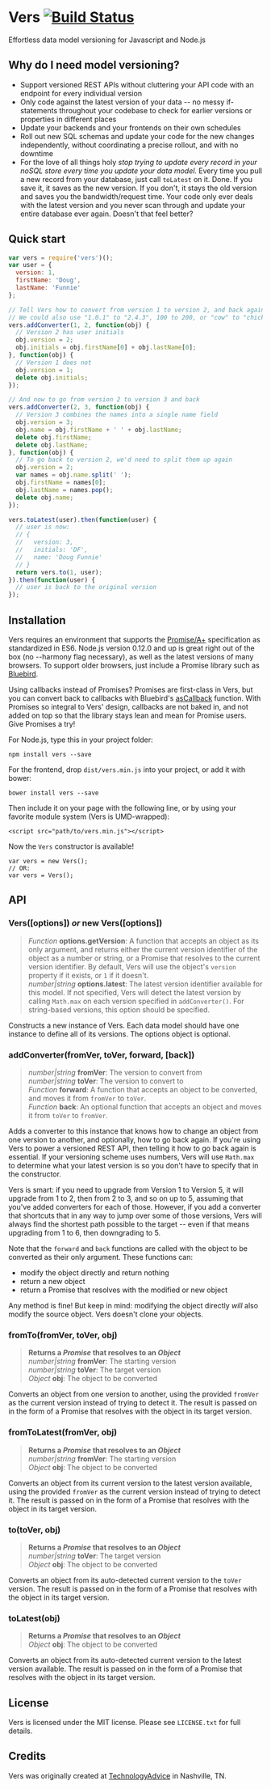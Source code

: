 # Vers [![Build Status](https://travis-ci.org/TomFrost/Vers.svg?branch=master)](https://travis-ci.org/TomFrost/Vers)
Effortless data model versioning for Javascript and Node.js

## Why do I need model versioning?
- Support versioned REST APIs without cluttering your API code with an endpoint
for every individual version
- Only code against the latest version of your data -- no messy if-statements
throughout your codebase to check for earlier versions or properties in
different places
- Update your backends and your frontends on their own schedules 
- Roll out new SQL schemas and update your code for the new changes
independently, without coordinating a precise rollout, and with no downtime
- For the love of all things holy _stop trying to update every record in your
noSQL store every time you update your data model._ Every time you pull a new
record from your database, just call `toLatest` on it. Done. If you save it,
it saves as the new version. If you don't, it stays the old version and saves
you the bandwidth/request time. Your code only ever deals with the latest
version and you never scan through and update your entire database ever again.
Doesn't that feel better?

## Quick start
```javascript
var vers = require('vers')();
var user = {
  version: 1,
  firstName: 'Doug',
  lastName: 'Funnie'
};

// Tell Vers how to convert from version 1 to version 2, and back again.
// We could also use "1.0.1" to "2.4.3", 100 to 200, or "cow" to "chicken"
vers.addConverter(1, 2, function(obj) {
  // Version 2 has user initials
  obj.version = 2;
  obj.initials = obj.firstName[0] + obj.lastName[0];
}, function(obj) {
  // Version 1 does not
  obj.version = 1;
  delete obj.initials;
});

// And now to go from version 2 to version 3 and back
vers.addConverter(2, 3, function(obj) {
  // Version 3 combines the names into a single name field 
  obj.version = 3;
  obj.name = obj.firstName + ' ' + obj.lastName;
  delete obj.firstName;
  delete obj.lastName;
}, function(obj) {
  // To go back to version 2, we'd need to split them up again
  obj.version = 2;
  var names = obj.name.split(' ');
  obj.firstName = names[0];
  obj.lastName = names.pop();
  delete obj.name;
});

vers.toLatest(user).then(function(user) {
  // user is now:
  // {
  //   version: 3,
  //   initials: 'DF',
  //   name: 'Doug Funnie'
  // }
  return vers.to(1, user);
}).then(function(user) {
  // user is back to the original version
});
```

## Installation
Vers requires an environment that supports the
[Promise/A+](https://promisesaplus.com/) specification as standardized in ES6.
Node.js version 0.12.0 and up is great right out of the box (no --harmony flag
necessary), as well as the latest versions of many browsers. To support older
browsers, just include a Promise library such as
[Bluebird](https://github.com/petkaantonov/bluebird).

Using callbacks instead of Promises? Promises are first-class in Vers, but you
can convert back to callbacks with Bluebird's [asCallback](https://github.com/petkaantonov/bluebird/blob/master/API.md#ascallbackfunction-callback--object-options---promise)
function. With Promises so integral to Vers' design, callbacks are not baked
in, and not added on top so that the library stays lean and mean for Promise
users. Give Promises a try!

For Node.js, type this in your project folder:

    npm install vers --save

For the frontend, drop `dist/vers.min.js` into your project, or add it with
bower:

    bower install vers --save

Then include it on your page with the following line, or by using your favorite
module system (Vers is UMD-wrapped):

    <script src="path/to/vers.min.js"></script>

Now the `Vers` constructor is available!

    var vers = new Vers();
    // OR:
    var vers = Vers();

## API
### Vers([options]) _or_ new Vers([options])
> _Function_ **options.getVersion**: A function that accepts an object as its
only argument, and returns either the current version identifier of the object
as a number or string, or a Promise that resolves to the current version
identifier. By default, Vers will use the object's `version` property if it
exists, or `1` if it doesn't.  
> _number|string_ **options.latest**: The latest version identifier available for
this model. If not specified, Vers will detect the latest version by calling
`Math.max` on each version specified in `addConverter()`. For string-based
versions, this option should be specified.

Constructs a new instance of Vers. Each data model should have one instance to
define all of its versions. The options object is optional.

### addConverter(fromVer, toVer, forward, [back])
> _number|string_ **fromVer**: The version to convert from  
> _number|string_ **toVer**: The version to convert to  
> _Function_ **forward**: A function that accepts an object to be converted,
and moves it from `fromVer` to `toVer`.  
> _Function_ **back**: An optional function that accepts an object and moves it
from `toVer` to `fromVer`.

Adds a converter to this instance that knows how to change an object from one
version to another, and optionally, how to go back again. If you're using Vers
to power a versioned REST API, then telling it how to go back again is
essential. If your versioning scheme uses numbers, Vers will use `Math.max` to
determine what your latest version is so you don't have to specify that in the
constructor.

Vers is smart: if you need to upgrade from Version 1 to Version 5, it will
upgrade from 1 to 2, then from 2 to 3, and so on up to 5, assuming that you've
added converters for each of those. However, if you add a converter that
shortcuts that in any way to jump over some of those versions, Vers will always
find the shortest path possible to the target -- even if that means upgrading
from 1 to 6, then downgrading to 5. 

Note that the `forward` and `back` functions are called with the object to be
converted as their only argument. These functions can:
- modify the object directly and return nothing
- return a new object
- return a Promise that resolves with the modified or new object

Any method is fine! But keep in mind: modifying the object directly _will_ also
modify the source object. Vers doesn't clone your objects.

### fromTo(fromVer, toVer, obj)
> **Returns a _Promise_ that resolves to an _Object_**  
> _number|string_ **fromVer**: The starting version  
> _number|string_ **toVer**: The target version  
> _Object_ **obj**: The object to be converted

Converts an object from one version to another, using the provided `fromVer` as
the current version instead of trying to detect it. The result is passed on
in the form of a Promise that resolves with the object in its target version.

### fromToLatest(fromVer, obj)
> **Returns a _Promise_ that resolves to an _Object_**  
> _number|string_ **fromVer**: The starting version  
> _Object_ **obj**: The object to be converted

Converts an object from its current version to the latest version available,
using the provided `fromVer` as the current version instead of trying to detect
it. The result is passed on in the form of a Promise that resolves with the
object in its target version.

### to(toVer, obj)
> **Returns a _Promise_ that resolves to an _Object_**  
> _number|string_ **toVer**: The target version  
> _Object_ **obj**: The object to be converted

Converts an object from its auto-detected current version to the `toVer`
version. The result is passed on in the form of a Promise that resolves with
the object in its target version.

### toLatest(obj)
> **Returns a _Promise_ that resolves to an _Object_**  
> _Object_ **obj**: The object to be converted

Converts an object from its auto-detected current version to the latest version
available. The result is passed on in the form of a Promise that resolves with
the object in its target version.

## License
Vers is licensed under the MIT license. Please see `LICENSE.txt` for full
details.

## Credits
Vers was originally created at [TechnologyAdvice](http://technologyadvice.com) in Nashville, TN.

